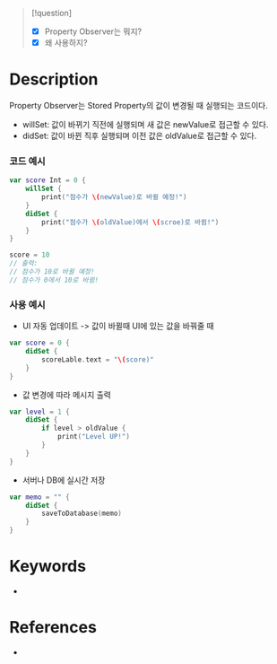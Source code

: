 

>[!question]
>- [x] Property Observer는 뭐지?
>- [x] 왜 사용하지?
# Description
Property Observer는 Stored Property의 값이 변경될 때 실행되는 코드이다.
- willSet: 값이 바뀌기 직전에 실행되며 새 값은 newValue로 접근할 수 있다.
- didSet: 값이 바뀐 직후 실행되며 이전 값은 oldValue로 접근할 수 있다.
### 코드 예시
```swift
var score Int = 0 {
	willSet {
		print("점수가 \(newValue)로 바뀔 예정!")
	}
	didSet {
		print("점수가 \(oldValue)에서 \(scroe)로 바뀜!")
	}
}

score = 10
// 출력:
// 점수가 10로 바뀔 예정!
// 점수가 0에서 10로 바뀜!
```

### 사용 예시
- UI 자동 업데이트 -> 값이 바뀔때 UI에 있는 값을 바꿔줄 때
```swift
var score = 0 {
	didSet {
		scoreLable.text = "\(score)"
	}
}
```
- 값 변경에 따라 메시지 출력
```swift
var level = 1 {
	didSet {
		if level > oldValue {
			print("Level UP!")
		}
	}
}
```
- 서버나 DB에 실시간 저장
```swift
var memo = "" {
	didSet {
		saveToDatabase(memo)
	}
}
```
# Keywords
- 
# References
- 
